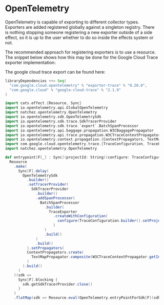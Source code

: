 # OpenTelemetry

OpenTelemetry is capable of exporting to different collector types. Exporters are added registered globally against a
singleton registry. There is nothing stopping someone registering a new exporter outside of a side effect, so it is up
to the user whether to do so inside the effects system or not.

The recommended approach for registering exporters is to use a resource. The snippet below shows how this may be done
for the Google Cloud Trace exporter implementation:

The google cloud trace export can be found here:

```scala
libraryDependencies ++= Seq(
  "com.google.cloud.opentelemetry" % "exporter-trace" % "0.20.0",
  "com.google.cloud" % "google-cloud-trace" % "2.1.9"
)
```

```scala
import cats.effect.{Resource, Sync}
import io.opentelemetry.api.GlobalOpenTelemetry
import natchez.opentelemetry.OpenTelemetry
import io.opentelemetry.sdk.OpenTelemetrySdk
import io.opentelemetry.sdk.trace.SdkTracerProvider
import io.opentelemetry.sdk.trace.`export`.BatchSpanProcessor
import io.opentelemetry.api.baggage.propagation.W3CBaggagePropagator
import io.opentelemetry.api.trace.propagation.W3CTraceContextPropagator
import io.opentelemetry.context.propagation.{ContextPropagators, TextMapPropagator}
import com.google.cloud.opentelemetry.trace.{TraceConfiguration, TraceExporter}
import natchez.opentelemetry.OpenTelemetry

def entrypoint[F[_] : Sync](projectId: String)(configure: TraceConfiguration.Builder => TraceConfiguration.Builder): Resource[F, EntryPoint[F]] =
  Resource
    .make(
      Sync[F].delay(
        OpenTelemetrySdk
          .builder()
          .setTracerProvider(
            SdkTracerProvider
              .builder()
              .addSpanProcessor(
                BatchSpanProcessor
                  .builder(
                    TraceExporter
                      .createWithConfiguration(
                        configure(TraceConfiguration.builder().setProjectId(projectId)).build()
                      )
                  )
                  .build()
              )
              .build()
          ).setPropagators(
          ContextPropagators.create(
            TextMapPropagator.composite(W3CTraceContextPropagator.getInstance(), W3CBaggagePropagator.getInstance())
          )
        ).build()
      )
    )(sdk =>
      Sync[F].blocking {
        sdk.getSdkTracerProvider.close()
      }
    )
    .flatMap(sdk => Resource.eval(OpenTelemetry.entryPointForSdk[F](sdk)))

```